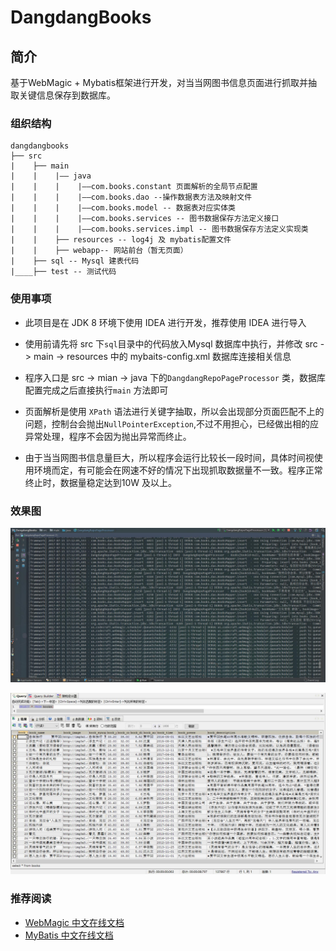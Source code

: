 # DangdangBooks
## 简介
基于WebMagic + Mybatis框架进行开发，对当当网图书信息页面进行抓取并抽取关键信息保存到数据库。

### 组织结构

	dangdangbooks 
	├── src
	|    ├── main 
	|    |    |—— java 
	|    | 	  |    |——com.books.constant 页面解析的全局节点配置
	|    |    |    |——com.books.dao --操作数据表方法及映射文件
	|    |    |    |——com.books.model -- 数据表对应实体类
	|    |    |    |——com.books.services -- 图书数据保存方法定义接口
	|    |    |    |——com.books.services.impl -- 图书数据保存方法定义实现类
	|    |    ├── resources -- log4j 及 mybatis配置文件
	|    |    ├── webapp-- 网站前台（暂无页面）
	|    ├── sql -- Mysql 建表代码 
	|____├── test -- 测试代码
	
### 使用事项
>
 * 此项目是在 JDK 8 环境下使用 IDEA 进行开发，推荐使用 IDEA 进行导入<br/>
 * 使用前请先将 src 下<code>sql</code>目录中的代码放入Mysql 数据库中执行，并修改 src -> main -> resources 中的 mybaits-config.xml 数据库连接相关信息

  * 程序入口是 src -> mian -> java 下的<code>DangdangRepoPageProcessor</code> 类，数据库配置完成之后直接执行<code>main</code> 方法即可
 
 * 页面解析是使用 <code>XPath</code> 语法进行关键字抽取，所以会出现部分页面匹配不上的问题，控制台会抛出<code>NullPointerException</code>,不过不用担心，已经做出相的应异常处理，程序不会因为抛出异常而终止。
 
 * 由于当当网图书信息量巨大，所以程序会运行比较长一段时间，具体时间视使用环境而定，有可能会在网速不好的情况下出现抓取数据量不一致。程序正常终止时，数据量稳定达到10W 及以上。
 
### 效果图

![项目运行时日志输出界面](src/main/resources/img/loginfo.jpg)

![图书信息表数据查询](src/main/resources/img/bookdata.jpg)

### 推荐阅读
- [WebMagic 中文在线文档](http://webmagic.io/docs/zh/)
- [MyBatis 中文在线文档](http://www.mybatis.org/mybatis-3/zh/index.html)

